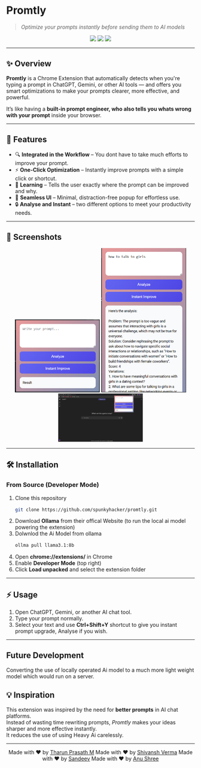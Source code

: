 # Promtly
> *Optimize your prompts instantly before sending them to AI models*  

<p align="center">
  <img src="https://img.shields.io/badge/Chrome-Extension-blue?logo=google-chrome&logoColor=white" />
  <img src="https://img.shields.io/github/license/SpunkyHacker/promtly" />
  <img src="https://img.shields.io/github/stars/SpunkyHacker/promtly?style=social" />
</p>

---

## ✨ Overview  
**Promtly** is a Chrome Extension that automatically detects when you're typing a prompt in ChatGPT, Gemini, or other AI tools — and offers you smart optimizations to make your prompts clearer, more effective, and powerful.  

It’s like having a **built-in prompt engineer, who also tells you whats wrong with your prompt** inside your browser.  

---

## 🚀 Features  
- 🔍 **Integrated in the Workflow** – You dont have to take much efforts to improve your prompt.  
- ⚡ **One-Click Optimization** – Instantly improve prompts with a simple click or shortcut.  
- 🎯 **Learning** – Tells the user exactly where the prompt can be improved and why.  
- 🎨 **Seamless UI** – Minimal, distraction-free popup for effortless use.  
- 🔒 **Analyse and Instant** – two different options to meet your productivity needs.

---

## 📸 Screenshots  
<p align="center">
  <img src="{E6803ECF-4641-43EB-ABD5-0FB243B0BE27}.png" width="45%" />
  <img src="{05C00144-2A89-4E9D-9104-E15DD8B581D3}.png" width="45%" />
  <img src="{B0F18746-AD8B-4D5A-9563-6857B1F1F68A}.png" width="45%" />
</p>

---

## 🛠 Installation  

### From Source (Developer Mode)  
1. Clone this repository  
   ```bash
   git clone https://github.com/spunkyhacker/promtly.git
   ```  
2. Download **Ollama** from their offical Website (to run the local ai model powering the extension)
3. Dolwnlod the Ai Model from ollama 
   ```bash
   ollma pull llama3.1:8b
4. Open **chrome://extensions/** in Chrome  
5. Enable **Developer Mode** (top right)  
6. Click **Load unpacked** and select the extension folder  

---

## ⚡ Usage  
1. Open ChatGPT, Gemini, or another AI chat tool.  
2. Type your prompt normally.  
3. Select your text and use **Ctrl+Shift+Y** shortcut to give you instant prompt upgrade, Analyse if you wish.  

---

## Future Development
Converting the use of locally operated Ai model to a much more light weight model which would run on a server.


## 💡 Inspiration  
This extension was inspired by the need for **better prompts** in AI chat platforms.  
Instead of wasting time rewriting prompts, *Promtly* makes your ideas sharper and more effective instantly.  
It reduces the use of using Heavy Ai carelessly.

---

<p align="center"> 
  Made with ❤️ by <a href="https://github.com/spunkyhacker">Tharun Prasath M</a>  
  Made with ❤️ by <a href="https://github.com/spunkyhacker">Shivansh Verma</a>
  Made with ❤️ by <a href="https://github.com/spunkyhacker">Sandeev</a>
  Made with ❤️ by <a href="https://github.com/spunkyhacker">Anu Shree</a>
    
</p>
